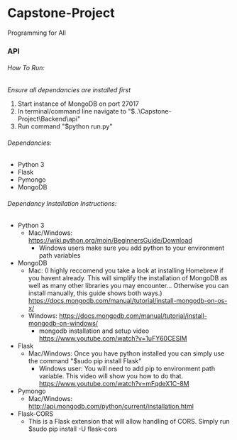 # Capstone-Project
Programming for All

### API

###### How To Run:
*Ensure all dependancies are installed first*
1. Start instance of MongoDB on port 27017
2. In terminal/command line navigate to "$..\Capstone-Project\Backend\api"
3. Run command "$python run.py"

###### Dependancies:
- Python 3
- Flask
- Pymongo
- MongoDB

###### Dependancy Installation Instructions:
- Python 3
  - Mac/Windows: https://wiki.python.org/moin/BeginnersGuide/Download
    - Windows users make sure you add python to your environment path variables
- MongoDB
  - Mac: (I highly reccomend you take a look at installing Homebrew if you havent already. This will simplify the installation of MongoDB as well as many other libraries you may encounter... Otherwise you can install manually, this guide shows both ways.) https://docs.mongodb.com/manual/tutorial/install-mongodb-on-os-x/
  - Windows: https://docs.mongodb.com/manual/tutorial/install-mongodb-on-windows/
    - mongodb installation and setup video https://www.youtube.com/watch?v=1uFY60CESlM
- Flask
  - Mac/Windows: Once you have python installed you can simply use the command "$sudo pip install Flask"
    - Windows user: You will need to add pip to environment path variable. This video will show you how to do that. https://www.youtube.com/watch?v=mFqdeX1C-8M
- Pymongo
    -  Mac/Windows: http://api.mongodb.com/python/current/installation.html
- Flask-CORS
	- This is a Flask extension that will allow handling of CORS. Simply run $sudo pip install -U flask-cors

